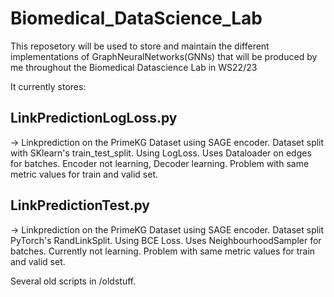 # Biomedical_DataScience_Lab

This reposetory will be used to store and maintain the different implementations of GraphNeuralNetworks(GNNs) that will be produced by me throughout the Biomedical Datascience Lab in WS22/23

It currently stores: <br>
## LinkPredictionLogLoss.py
-> Linkprediction on the PrimeKG Dataset using SAGE encoder. Dataset split with SKlearn's train_test_split. Using LogLoss. Uses Dataloader on edges for batches. Encoder not learning, Decoder learning. Problem with same metric values for train and valid set. <br>
## LinkPredictionTest.py 
-> Linkprediction on the PrimeKG Dataset using SAGE encoder. Dataset split PyTorch's RandLinkSplit. Using BCE Loss. Uses NeighbourhoodSampler for batches. Currently not learning.  Problem with same metric values for train and valid set.<br>

Several old scripts in /oldstuff.
